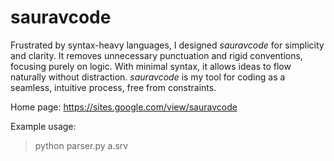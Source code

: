 # sauravcode
Frustrated by syntax-heavy languages, I designed *sauravcode* for simplicity and clarity. It removes unnecessary punctuation and rigid conventions, focusing purely on logic. With minimal syntax, it allows ideas to flow naturally without distraction. *sauravcode* is my tool for coding as a seamless, intuitive process, free from constraints.

Home page: https://sites.google.com/view/sauravcode

Example usage:
>python parser.py a.srv

